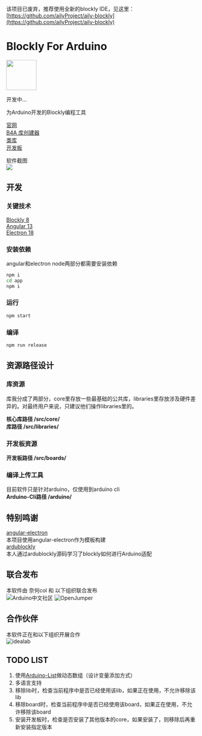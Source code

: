 该项目已废弃，推荐使用全新的blockly IDE，见这里：
[https://github.com/ailyProject/aily-blockly](https://github.com/ailyProject/aily-blockly)

# Blockly For Arduino  

<img src="https://github.com/coloz/b4a/blob/master/doc/img/icon.png" width="80" height="80"/>  

开发中...

为Arduino开发的Blockly编程工具

[官网](https://b4a.clz.me)  
[B4A 库创建器](https://github.com/coloz/b4a-creator)  
[类库](https://github.com/blockly-for-arduino/b4a-libraries)  
[开发板](https://github.com/blockly-for-arduino/b4a-boards)  

软件截图  
![](https://github.com/coloz/b4a/blob/master/doc/img/pic1.jpg?raw=true)

## 开发  
### 关键技术  
[Blockly 8](https://developers.google.com/blockly)  
[Angular 13](https://angular.io/)  
[Electron 18](https://www.electronjs.org/)  

### 安装依赖  
angular和electron node两部分都需要安装依赖  
```sh
npm i
cd app  
npm i
```

### 运行
```sh
npm start
```

### 编译
```sh
npm run release
```
 
## 资源路径设计  
### 库资源  
库我分成了两部分，core里存放一些最基础的公共库，libraries里存放涉及硬件差异的。对最终用户来说，只建议他们操作libraries里的。  

**核心库路径 /src/core/**  
**库路径 /src/libraries/**  

### 开发板资源  
**开发板路径 /src/boards/**  

### 编译上传工具  
目前软件只是针对arduino，仅使用到arduino cli  
**Arduino-Cli路径 /arduino/**  

## 特别鸣谢  
[angular-electron](https://github.com/maximegris/angular-electron)  
本项目使用angular-electron作为模板构建  
[ardublockly](https://github.com/carlosperate/ardublockly)  
本人通过ardublockly源码学习了blockly如何进行Arduino适配  

## 联合发布  
本软件由 奈何col 和 以下组织联合发布  
![Arduino中文社区](https://github.com/coloz/b4a/blob/master/src/assets/logo/arduinocn.png?raw=true)  ![OpenJumper](https://github.com/coloz/b4a/blob/master/src/assets/logo/openjumper.png?raw=true)  

## 合作伙伴  
本软件正在和以下组织开展合作  
![idealab](https://github.com/coloz/b4a/blob/master/src/assets/logo/idealab.png?raw=true)  

## TODO LIST  
1. 使用[Arduino-List](https://github.com/luisllamasbinaburo/Arduino-List)做动态数组（设计变量添加方式）  
2. 多语言支持  
3. 移除lib时，检查当前程序中是否已经使用该lib，如果正在使用，不允许移除该lib  
4. 移除board时，检查当前程序中是否已经使用该board，如果正在使用，不允许移除该board  
5. 安装开发板时，检查是否安装了其他版本的core，如果安装了，则移除后再重新安装指定版本  
